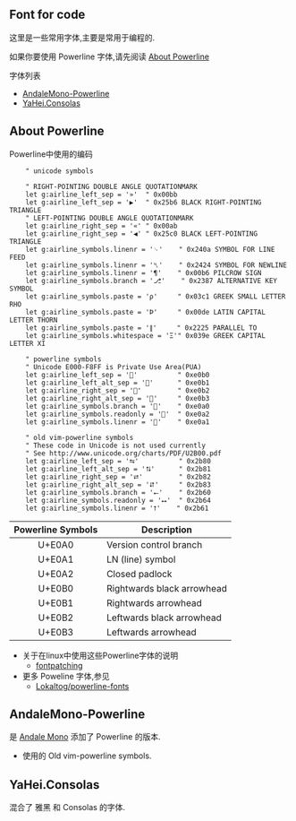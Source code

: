 Font for code
-------------

这里是一些常用字体,主要是常用于编程的.

如果你要使用 Powerline 字体,请先阅读 [About Powerline](#about-powerline)

字体列表

* [AndaleMono-Powerline](#andalemono-powerline)
* [YaHei.Consolas](#yaheiconsolas)

About Powerline
----------------------

Powerline中使用的编码

```viml
    " unicode symbols

    " RIGHT-POINTING DOUBLE ANGLE QUOTATIONMARK
    let g:airline_left_sep = '»'  " 0x00bb
    let g:airline_left_sep = '▶'  " 0x25b6 BLACK RIGHT-POINTING TRIANGLE
    " LEFT-POINTING DOUBLE ANGLE QUOTATIONMARK
    let g:airline_right_sep = '«' " 0x00ab
    let g:airline_right_sep = '◀' " 0x25c0 BLACK LEFT-POINTING TRIANGLE
    let g:airline_symbols.linenr = '␊'    " 0x240a SYMBOL FOR LINE FEED
    let g:airline_symbols.linenr = '␤'    " 0x2424 SYMBOL FOR NEWLINE
    let g:airline_symbols.linenr = '¶'    " 0x00b6 PILCROW SIGN
    let g:airline_symbols.branch = '⎇'    " 0x2387 ALTERNATIVE KEY SYMBOL
    let g:airline_symbols.paste = 'ρ'     " 0x03c1 GREEK SMALL LETTER RHO
    let g:airline_symbols.paste = 'Þ'     " 0x00de LATIN CAPITAL LETTER THORN
    let g:airline_symbols.paste = '∥'     " 0x2225 PARALLEL TO
    let g:airline_symbols.whitespace = 'Ξ'" 0x039e GREEK CAPITAL LETTER XI

    " powerline symbols
    " Unicode E000-F8FF is Private Use Area(PUA)
    let g:airline_left_sep = ''          " 0xe0b0
    let g:airline_left_alt_sep = ''      " 0xe0b1
    let g:airline_right_sep = ''         " 0xe0b2
    let g:airline_right_alt_sep = ''     " 0xe0b3
    let g:airline_symbols.branch = ''    " 0xe0a0
    let g:airline_symbols.readonly = ''  " 0xe0a2
    let g:airline_symbols.linenr = ''    " 0xe0a1

    " old vim-powerline symbols
    " These code in Unicode is not used currently
    " See http://www.unicode.org/charts/PDF/U2B00.pdf
    let g:airline_left_sep = '⮀'          " 0x2b80
    let g:airline_left_alt_sep = '⮁'      " 0x2b81
    let g:airline_right_sep = '⮂'         " 0x2b82
    let g:airline_right_alt_sep = '⮃'     " 0x2b83
    let g:airline_symbols.branch = '⭠'    " 0x2b60
    let g:airline_symbols.readonly = '⭤'  " 0x2b64
    let g:airline_symbols.linenr = '⭡'    " 0x2b61
```

|Powerline Symbols|Description|
|:------------------:|--------|
U+E0A0  |   Version control branch
U+E0A1  |   LN (line) symbol
U+E0A2  |   Closed padlock
U+E0B0  |   Rightwards black arrowhead
U+E0B1  |   Rightwards arrowhead
U+E0B2  |   Leftwards black arrowhead
U+E0B3  |   Leftwards arrowhead

* 关于在linux中使用这些Powerline字体的说明
    * [fontpatching](https://powerline.readthedocs.org/en/latest/fontpatching.html)
* 更多 Poweline 字体,参见
    * [Lokaltog/powerline-fonts](https://github.com/Lokaltog/powerline-fonts)

AndaleMono-Powerline
---------------------

是 [Andale Mono](http://en.wikipedia.org/wiki/Andale_Mono) 添加了 Powerline 的版本.

* 使用的 Old vim-powerline symbols.

YaHei.Consolas
---------------

混合了 雅黑 和 Consolas 的字体.
